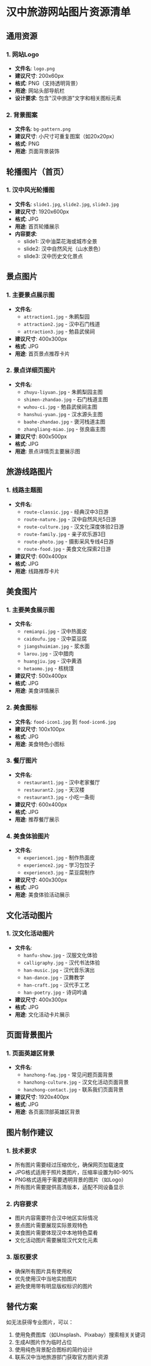 # 汉中旅游网站图片资源清单

## 通用资源

### 1. 网站Logo
- **文件名**: `logo.png`
- **建议尺寸**: 200x60px
- **格式**: PNG（支持透明背景）
- **用途**: 网站头部导航栏
- **设计要求**: 包含"汉中旅游"文字和相关图标元素

### 2. 背景图案
- **文件名**: `bg-pattern.png`
- **建议尺寸**: 小尺寸可重复图案（如20x20px）
- **格式**: PNG
- **用途**: 页面背景装饰

## 轮播图片（首页）

### 1. 汉中风光轮播图
- **文件名**: `slide1.jpg`, `slide2.jpg`, `slide3.jpg`
- **建议尺寸**: 1920x600px
- **格式**: JPG
- **用途**: 首页轮播展示
- **内容要求**: 
  - slide1: 汉中油菜花海或城市全景
  - slide2: 汉中自然风光（山水景色）
  - slide3: 汉中历史文化景点

## 景点图片

### 1. 主要景点展示图
- **文件名**: 
  - `attraction1.jpg` - 朱鹮梨园
  - `attraction2.jpg` - 汉中石门栈道
  - `attraction3.jpg` - 勉县武侯祠
- **建议尺寸**: 400x300px
- **格式**: JPG
- **用途**: 首页景点推荐卡片

### 2. 景点详细页图片
- **文件名**:
  - `zhuyu-liyuan.jpg` - 朱鹮梨园主图
  - `shimen-zhandao.jpg` - 石门栈道主图
  - `wuhou-ci.jpg` - 勉县武侯祠主图
  - `hanshui-yuan.jpg` - 汉水源头主图
  - `baohe-zhandao.jpg` - 褒河栈道主图
  - `zhangliang-miao.jpg` - 张良庙主图
- **建议尺寸**: 800x500px
- **格式**: JPG
- **用途**: 景点详情页主要展示图

## 旅游线路图片

### 1. 线路主题图
- **文件名**:
  - `route-classic.jpg` - 经典汉中3日游
  - `route-nature.jpg` - 汉中自然风光5日游
  - `route-culture.jpg` - 汉文化深度体验2日游
  - `route-family.jpg` - 亲子欢乐游3日
  - `route-photo.jpg` - 摄影采风专线4日游
  - `route-food.jpg` - 美食文化探索2日游
- **建议尺寸**: 600x400px
- **格式**: JPG
- **用途**: 线路推荐卡片

## 美食图片

### 1. 主要美食展示图
- **文件名**:
  - `remianpi.jpg` - 汉中热面皮
  - `caidoufu.jpg` - 汉中菜豆腐
  - `jiangshuimian.jpg` - 浆水面
  - `larou.jpg` - 汉中腊肉
  - `huangjiu.jpg` - 汉中黄酒
  - `hetaomo.jpg` - 核桃馍
- **建议尺寸**: 500x400px
- **格式**: JPG
- **用途**: 美食详情展示

### 2. 美食图标
- **文件名**: `food-icon1.jpg` 到 `food-icon6.jpg`
- **建议尺寸**: 100x100px
- **格式**: JPG
- **用途**: 美食特色小图标

### 3. 餐厅图片
- **文件名**:
  - `restaurant1.jpg` - 汉中老家餐厅
  - `restaurant2.jpg` - 天汉楼
  - `restaurant3.jpg` - 小吃一条街
- **建议尺寸**: 600x400px
- **格式**: JPG
- **用途**: 推荐餐厅展示

### 4. 美食体验图片
- **文件名**:
  - `experience1.jpg` - 制作热面皮
  - `experience2.jpg` - 学习包饺子
  - `experience3.jpg` - 菜豆腐制作
- **建议尺寸**: 400x300px
- **格式**: JPG
- **用途**: 美食体验活动展示

## 文化活动图片

### 1. 汉文化活动图片
- **文件名**:
  - `hanfu-show.jpg` - 汉服文化体验
  - `calligraphy.jpg` - 汉代书法体验
  - `han-music.jpg` - 汉代音乐演出
  - `han-dance.jpg` - 汉舞教学
  - `han-craft.jpg` - 汉代手工艺
  - `han-poetry.jpg` - 诗词吟诵
- **建议尺寸**: 400x300px
- **格式**: JPG
- **用途**: 文化活动卡片展示

## 页面背景图片

### 1. 页面英雄区背景
- **文件名**:
  - `hanzhong-faq.jpg` - 常见问题页面背景
  - `hanzhong-culture.jpg` - 汉文化活动页面背景
  - `hanzhong-contact.jpg` - 联系我们页面背景
- **建议尺寸**: 1920x400px
- **格式**: JPG
- **用途**: 各页面顶部英雄区背景

## 图片制作建议

### 1. 技术要求
- 所有图片需要经过压缩优化，确保网页加载速度
- JPG格式适用于照片类图片，压缩率设置为80-90%
- PNG格式适用于需要透明背景的图片（如Logo）
- 所有图片需要提供高清版本，适配不同设备显示

### 2. 内容要求
- 图片内容需要符合汉中地区实际情况
- 景点图片需要展现实际景观特色
- 美食图片需要体现汉中本地特色菜肴
- 文化活动图片需要展现汉代文化元素

### 3. 版权要求
- 确保所有图片具有使用权
- 优先使用汉中当地实拍图片
- 避免使用带有明显版权标识的图片

## 替代方案
如无法获得专业图片，可以：
1. 使用免费图库（如Unsplash、Pixabay）搜索相关关键词
2. 生成AI图片作为临时占位
3. 使用纯色背景配合图标的简约设计
4. 联系汉中当地旅游部门获取官方图片资源 